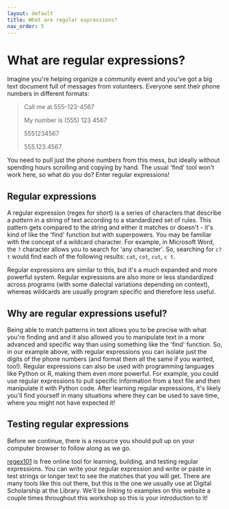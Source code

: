 ```yaml
---
layout: default
title: What are regular expressions?
nav_order: 5
---
```

# What are regular expressions?

Imagine you're helping organize a community event and you’ve got a big text document full of messages from volunteers. Everyone sent their phone numbers in different formats:

> Call me at 555-123-4567
> 
> My number is (555) 123 4567
>
> 5551234567
>
> 555.123.4567

You need to pull just the phone numbers from this mess, but ideally without spending hours scrolling and copying by hand. The usual 'find' tool won't work here, so what do you do? Enter regular expressions!

## Regular expressions

A regular expression (regex for short) is a series of characters that describe a _pattern_ in a string of text according to a standardized set of rules. This pattern gets compared to the string and either it matches or doesn't - it's kind of like the 'find' function but with superpowers. You may be familiar with the concept of a wildcard character. For example, in Microsoft Word, the `?` character allows you to search for 'any character'. So, searching for `c?t` would find each of the following results: `cat`, `cot`, `cut`, `c t`. 

Regular expressions are similar to this, but it's a much expanded and more powerful system. Regular expressions are also more or less standardized across programs (with some dialectal variations depending on context), whereas wildcards are usually program specific and therefore less useful.

## Why are regular expressions useful?

Being able to match patterns in text allows you to be precise with what you're finding and and it also allowed you to manipulate text in a more advanced and specific way than using something like the 'find' function. So, in our example above, with regular expressions you can isolate just the digits of the phone numbers (and format them all the same if you wanted, too!). Regular expressions can also be used with programming languages like Python or R, making them even more powerful. For example, you could use regular expressions to pull specific information from a text file and then manipulate it with Python code. After learning regular expressions, it's likely you'll find yourself in many situations where they can be used to save time, where you might not have expected it!

## Testing regular expressions

Before we continue, there is a resource you should pull up on your computer browser to follow along as we go.

[regex101](https://regex101.com/) is free online tool for learning, building, and testing regular expressions. You can write your regular expression and write or paste in test strings or longer text to see the matches that you will get. There are many tools like this out there, but this is the one we usually use at Digital Scholarship at the Library. We'll be linking to examples on this website a couple times throughout this workshop so this is your introduction to it!
